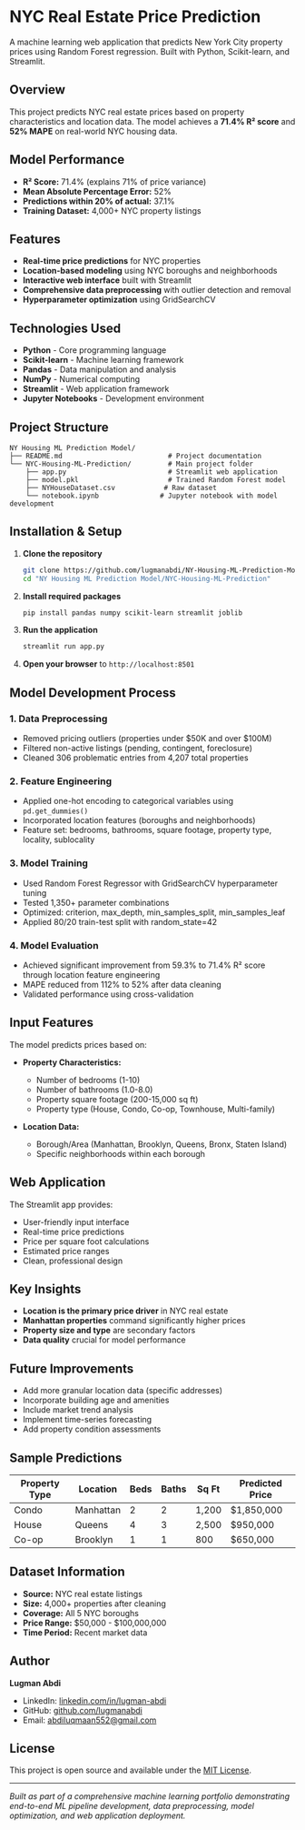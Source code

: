 # NYC Real Estate Price Prediction

A machine learning web application that predicts New York City property prices using Random Forest regression. Built with Python, Scikit-learn, and Streamlit.

## Overview

This project predicts NYC real estate prices based on property characteristics and location data. The model achieves a **71.4% R² score** and **52% MAPE** on real-world NYC housing data.

## Model Performance

- **R² Score:** 71.4% (explains 71% of price variance)
- **Mean Absolute Percentage Error:** 52%
- **Predictions within 20% of actual:** 37.1%
- **Training Dataset:** 4,000+ NYC property listings

## Features

- **Real-time price predictions** for NYC properties
- **Location-based modeling** using NYC boroughs and neighborhoods
- **Interactive web interface** built with Streamlit
- **Comprehensive data preprocessing** with outlier detection and removal
- **Hyperparameter optimization** using GridSearchCV

## Technologies Used

- **Python** - Core programming language
- **Scikit-learn** - Machine learning framework
- **Pandas** - Data manipulation and analysis
- **NumPy** - Numerical computing
- **Streamlit** - Web application framework
- **Jupyter Notebooks** - Development environment

## Project Structure

```
NY Housing ML Prediction Model/
├── README.md                          # Project documentation
└── NYC-Housing-ML-Prediction/         # Main project folder
    ├── app.py                         # Streamlit web application
    ├── model.pkl                      # Trained Random Forest model
    ├── NYHouseDataset.csv            # Raw dataset
    └── notebook.ipynb               # Jupyter notebook with model development
```

## Installation & Setup

1. **Clone the repository**
   ```bash
   git clone https://github.com/lugmanabdi/NY-Housing-ML-Prediction-Model.git
   cd "NY Housing ML Prediction Model/NYC-Housing-ML-Prediction"
   ```

2. **Install required packages**
   ```bash
   pip install pandas numpy scikit-learn streamlit joblib
   ```

3. **Run the application**
   ```bash
   streamlit run app.py
   ```

4. **Open your browser** to `http://localhost:8501`

## Model Development Process

### 1. Data Preprocessing
- Removed pricing outliers (properties under $50K and over $100M)
- Filtered non-active listings (pending, contingent, foreclosure)
- Cleaned 306 problematic entries from 4,207 total properties

### 2. Feature Engineering
- Applied one-hot encoding to categorical variables using `pd.get_dummies()`
- Incorporated location features (boroughs and neighborhoods)
- Feature set: bedrooms, bathrooms, square footage, property type, locality, sublocality

### 3. Model Training
- Used Random Forest Regressor with GridSearchCV hyperparameter tuning
- Tested 1,350+ parameter combinations
- Optimized: criterion, max_depth, min_samples_split, min_samples_leaf
- Applied 80/20 train-test split with random_state=42

### 4. Model Evaluation
- Achieved significant improvement from 59.3% to 71.4% R² score through location feature engineering
- MAPE reduced from 112% to 52% after data cleaning
- Validated performance using cross-validation

## Input Features

The model predicts prices based on:

- **Property Characteristics:**
  - Number of bedrooms (1-10)
  - Number of bathrooms (1.0-8.0)
  - Property square footage (200-15,000 sq ft)
  - Property type (House, Condo, Co-op, Townhouse, Multi-family)

- **Location Data:**
  - Borough/Area (Manhattan, Brooklyn, Queens, Bronx, Staten Island)
  - Specific neighborhoods within each borough

## Web Application

The Streamlit app provides:
- User-friendly input interface
- Real-time price predictions
- Price per square foot calculations
- Estimated price ranges
- Clean, professional design

## Key Insights

- **Location is the primary price driver** in NYC real estate
- **Manhattan properties** command significantly higher prices
- **Property size and type** are secondary factors
- **Data quality** crucial for model performance

## Future Improvements

- Add more granular location data (specific addresses)
- Incorporate building age and amenities
- Include market trend analysis
- Implement time-series forecasting
- Add property condition assessments

## Sample Predictions

| Property Type | Location | Beds | Baths | Sq Ft | Predicted Price |
|---------------|----------|------|-------|-------|----------------|
| Condo | Manhattan | 2 | 2 | 1,200 | $1,850,000 |
| House | Queens | 4 | 3 | 2,500 | $950,000 |
| Co-op | Brooklyn | 1 | 1 | 800 | $650,000 |

## Dataset Information

- **Source:** NYC real estate listings
- **Size:** 4,000+ properties after cleaning
- **Coverage:** All 5 NYC boroughs
- **Price Range:** $50,000 - $100,000,000
- **Time Period:** Recent market data

## Author

**Lugman Abdi**
- LinkedIn: [linkedin.com/in/lugman-abdi](https://linkedin.com/in/lugman-abdi)
- GitHub: [github.com/lugmanabdi](https://github.com/lugmanabdi)
- Email: abdiluqmaan552@gmail.com

## License

This project is open source and available under the [MIT License](LICENSE).

---

*Built as part of a comprehensive machine learning portfolio demonstrating end-to-end ML pipeline development, data preprocessing, model optimization, and web application deployment.*
